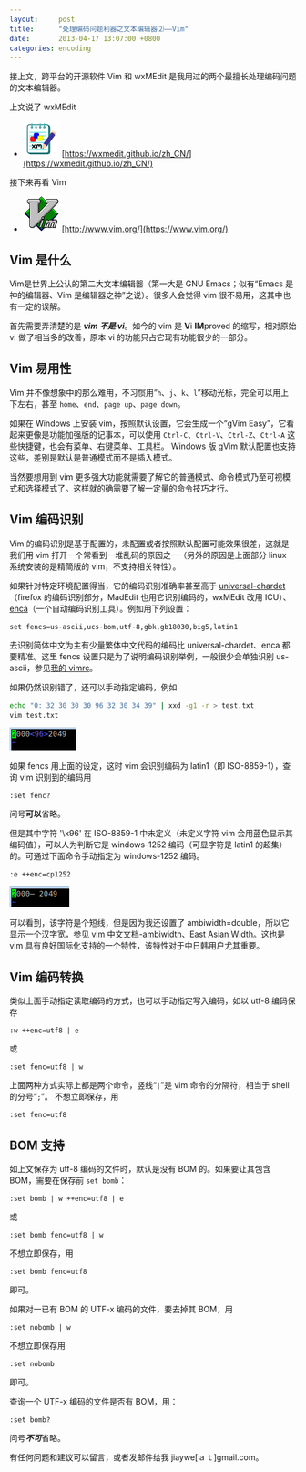```yaml
---
layout:     post
title:      "处理编码问题利器之文本编辑器⑵——Vim"
date:       2013-04-17 13:07:00 +0800
categories: encoding
---
```

接上文，跨平台的开源软件 Vim 和 wxMEdit 是我用过的两个最擅长处理编码问题的文本编辑器。

<!--more-->

上文说了 wxMEdit
- ![wxmedit.png](/assets/wxmedit_64.png) [https://wxmedit.github.io/zh_CN/](https://wxmedit.github.io/zh_CN/)

接下来再看 Vim
- ![vim.png](/assets/vim_64.png) [http://www.vim.org/](https://www.vim.org/)

## Vim 是什么
Vim是世界上公认的第二大文本编辑器（第一大是 GNU Emacs；似有“Emacs 是神的编辑器、Vim 是编辑器之神”之说）。很多人会觉得 vim 很不易用，这其中也有一定的误解。
 
首先需要弄清楚的是 ***vim 不是 vi***。如今的 vim 是 **V**i **IM**proved 的缩写，相对原始 vi 做了相当多的改善，原本 vi 的功能只占它现有功能很少的一部分。

## Vim 易用性
Vim 并不像想象中的那么难用，不习惯用“`h`、`j`、`k`、`l`”移动光标，完全可以用上下左右，甚至 `home`、`end`、`page up`、`page down`。
 
如果在 Windows 上安装 vim，按照默认设置，它会生成一个“gVim Easy”，它看起来更像是功能加强版的记事本，可以使用 `Ctrl-C`、`Ctrl-V`、`Ctrl-Z`、`Ctrl-A` 这些快捷键，也会有菜单、右键菜单、工具栏。 Windows 版 gVim 默认配置也支持这些，差别是默认是普通模式而不是插入模式。
 
当然要想用到 vim 更多强大功能就需要了解它的普通模式、命令模式乃至可视模式和选择模式了。这样就的确需要了解一定量的命令技巧才行。

## Vim 编码识别
Vim 的编码识别是基于配置的，未配置或者按照默认配置可能效果很差，这就是我们用 vim 打开一个常看到一堆乱码的原因之一（另外的原因是上面部分 linux 系统安装的是精简版的 vim，不支持相关特性）。

如果针对特定环境配置得当，它的编码识别准确率甚至高于 [universal-chardet](https://github.com/BYVoid/uchardet)（firefox 的编码识别部分，MadEdit 也用它识别编码的，wxMEdit 改用 ICU）、
[enca](http://freecode.com/projects/enca)（一个自动编码识别工具）。例如用下列设置：

```vim
set fencs=us-ascii,ucs-bom,utf-8,gbk,gb18030,big5,latin1
```

去识别简体中文为主有少量繁体中文代码的编码比 universal-chardet、enca 都要精准。这里 fencs 设置只是为了说明编码识别举例，一般很少会单独识别 us-ascii，参见[我的 vimrc](/tips/2013/03/30/my-vimrc.html)。

如果仍然识别错了，还可以手动指定编码，例如

```bash
echo "0: 32 30 30 30 96 32 30 34 39" | xxd -g1 -r > test.txt  
vim test.txt
```

![vim_1.png](/assets/vim/vim_1.png)

如果 fencs 用上面的设定，这时 vim 会识别编码为 latin1（即 ISO-8859-1），查询 vim 识别到的编码用

```vim
:set fenc?
```

问号**可以**省略。

但是其中字符 '\x96' 在 ISO-8859-1 中未定义（未定义字符 vim 会用蓝色显示其编码值），可以人为判断它是 windows-1252 编码（可显字符是 latin1 的超集）的。可通过下面命令手动指定为 windows-1252 编码。

```vim
:e ++enc=cp1252
```

![vim_2.png](/assets/vim/vim_2.png)

可以看到，该字符是个短线，但是因为我还设置了 ambiwidth=double，所以它显示一个汉字宽，参见 [vim 中文文档-ambiwidth](http://vimcdoc.sourceforge.net/doc/options.html#%27ambw%27)、[East Asian Width](http://www.unicode.org/reports/tr11/)。这也是 vim 具有良好国际化支持的一个特性，该特性对于中日韩用户尤其重要。

## Vim 编码转换
类似上面手动指定读取编码的方式，也可以手动指定写入编码，如以 utf-8 编码保存

```vim
:w ++enc=utf8 | e
```

或

```vim
:set fenc=utf8 | w
```

上面两种方式实际上都是两个命令，竖线“`|`”是 vim 命令的分隔符，相当于 shell 的分号“`;`”。
不想立即保存，用

```vim
:set fenc=utf8
```

## BOM 支持
如上文保存为 utf-8 编码的文件时，默认是没有 BOM 的。如果要让其包含 BOM，需要在保存前 `set bomb`：

```vim
:set bomb | w ++enc=utf8 | e
```

或

```vim
:set bomb fenc=utf8 | w
```

不想立即保存，用

```vim
:set bomb fenc=utf8
```

即可。

如果对一已有 BOM 的 UTF-x 编码的文件，要去掉其 BOM，用

```vim
:set nobomb | w
```

不想立即保存用

```vim
:set nobomb
```

即可。

查询一个 UTF-x 编码的文件是否有 BOM，用：

```vim
:set bomb?
```

问号***不可***省略。

有任何问题和建议可以留言，或者发邮件给我 jiaywe[ａｔ]gmail.com。
